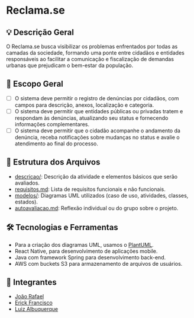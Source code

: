 # Reclama.se

## 💡 Descrição Geral
O Reclama.se busca visibilizar os problemas enfrentados por todas as camadas da sociedade, formando uma ponte entre cidadãos e entidades responsáveis ao facilitar a comunicação e fiscalização de demandas urbanas que prejudicam o bem-estar da população.

## 📌 Escopo Geral
- [ ] O sistema deve permitir o registro de denúncias por cidadãos, com campos para descrição, anexos, localização e categoria.
- [ ] O sistema deve permitir que entidades públicas ou privadas tratem e respondam às denúncias, atualizando seu status e fornecendo informações complementares.
- [ ] O sistema deve permitir que o cidadão acompanhe o andamento da denúncia, receba notificações sobre mudanças no status e avalie o atendimento ao final do processo.

## 📁 Estrutura dos Arquivos
- [descricao/](./descricao/readme.md): Descrição da atividade e elementos básicos que serão avaliados.
- [requisitos.md](requisitos.md): Lista de requisitos funcionais e não funcionais.
- [modelos/](./modelos/readme.md): Diagramas UML utilizados (caso de uso, atividades, classes, estados).
- [autoavaliacao.md](./descricao/autoavaliacao.md): Reflexão individual ou do grupo sobre o projeto.

## 🛠️ Tecnologias e Ferramentas
- Para a criação dos diagramas UML, usamos o [PlantUML](https://plantuml.com/).
- React Native, para desenvolvimento de aplicações mobile.
- Java com framework Spring para desenvolvimento back-end.
- AWS com buckets S3 para armazenamento de arquivos de usuários.

## 👥 Integrantes
- [João Rafael](https://github.com/rafa-alves6) 
- [Erick Francisco](https://github.com/erickfranciisco)
- [Luiz Albuquerque](https://github.com/ziulalb)
